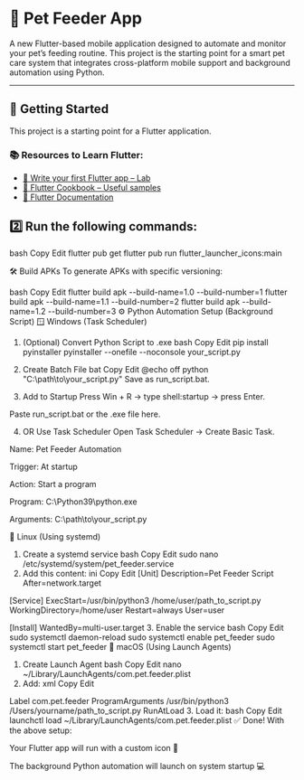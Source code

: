 # 🐾 Pet Feeder App

A new Flutter-based mobile application designed to automate and monitor your pet’s feeding routine. This project is the starting point for a smart pet care system that integrates cross-platform mobile support and background automation using Python.

---

## 🚀 Getting Started

This project is a starting point for a Flutter application.

### 📚 Resources to Learn Flutter:
- [🌟 Write your first Flutter app – Lab](https://docs.flutter.dev/get-started/codelab)
- [📖 Flutter Cookbook – Useful samples](https://docs.flutter.dev/cookbook)
- [📘 Flutter Documentation](https://docs.flutter.dev/)


## 2️⃣ Run the following commands:
bash
Copy
Edit
flutter pub get
flutter pub run flutter_launcher_icons:main

🛠️ Build APKs
To generate APKs with specific versioning:

bash
Copy
Edit
flutter build apk --build-name=1.0 --build-number=1
flutter build apk --build-name=1.1 --build-number=2
flutter build apk --build-name=1.2 --build-number=3
⚙️ Python Automation Setup (Background Script)
🪟 Windows (Task Scheduler)
1. (Optional) Convert Python Script to .exe
bash
Copy
Edit
pip install pyinstaller
pyinstaller --onefile --noconsole your_script.py
2. Create Batch File
bat
Copy
Edit
@echo off
python "C:\path\to\your_script.py"
Save as run_script.bat.

3. Add to Startup
Press Win + R → type shell:startup → press Enter.

Paste run_script.bat or the .exe file here.

4. OR Use Task Scheduler
Open Task Scheduler → Create Basic Task.

Name: Pet Feeder Automation

Trigger: At startup

Action: Start a program

Program: C:\Python39\python.exe

Arguments: C:\path\to\your_script.py

🐧 Linux (Using systemd)
1. Create a systemd service
bash
Copy
Edit
sudo nano /etc/systemd/system/pet_feeder.service
2. Add this content:
ini
Copy
Edit
[Unit]
Description=Pet Feeder Script
After=network.target

[Service]
ExecStart=/usr/bin/python3 /home/user/path_to_script.py
WorkingDirectory=/home/user
Restart=always
User=user

[Install]
WantedBy=multi-user.target
3. Enable the service
bash
Copy
Edit
sudo systemctl daemon-reload
sudo systemctl enable pet_feeder
sudo systemctl start pet_feeder
🍏 macOS (Using Launch Agents)
1. Create Launch Agent
bash
Copy
Edit
nano ~/Library/LaunchAgents/com.pet.feeder.plist
2. Add:
xml
Copy
Edit
<?xml version="1.0" encoding="UTF-8"?>
<plist version="1.0">
  <dict>
    <key>Label</key>
    <string>com.pet.feeder</string>
    <key>ProgramArguments</key>
    <array>
      <string>/usr/bin/python3</string>
      <string>/Users/yourname/path_to_script.py</string>
    </array>
    <key>RunAtLoad</key>
    <true/>
  </dict>
</plist>
3. Load it:
bash
Copy
Edit
launchctl load ~/Library/LaunchAgents/com.pet.feeder.plist
✅ Done!
With the above setup:

Your Flutter app will run with a custom icon 📱

The background Python automation will launch on system startup 💻


